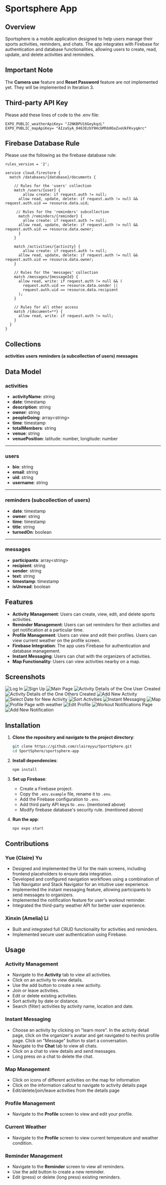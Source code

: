 # Sportsphere App

## Overview

Sportsphere is a mobile application designed to help users manage their sports activities, reminders, and chats. The app integrates with Firebase for authentication and database functionalities, allowing users to create, read, update, and delete activities and reminders.

## Important Note
The **Camera use** feature and **Reset Password** feature are not implemented yet.
They will be implemented in Iteration 3.

## Third-party API Key
Please add these lines of code to the .env file:

```
EXPO_PUBLIC_weatherApiKey= "J2NKBPU16GeykqzL"
EXPO_PUBLIC_mapApiKey= "AIzaSyA_0463EzbY9HcbMhb0OaZveUkFKvyqArc"
```

## Firebase Database Rule
Please use the following as the firebase database rule:
```
rules_version = '2';

service cloud.firestore {
  match /databases/{database}/documents {

    // Rules for the 'users' collection
    match /users/{user} {
   		allow create: if request.auth != null;
      allow read, update, delete: if request.auth != null && request.auth.uid == resource.data.uid;

     // Rules for the 'reminders' subcollection
      match /reminders/{reminder} {
    	allow create: if request.auth != null;
      allow read, update, delete: if request.auth != null && request.auth.uid == resource.data.owner;
      }
    }

    match /activities/{activity} {
    	allow create: if request.auth != null;
      allow read, update, delete: if request.auth != null && request.auth.uid == resource.data.owner;
    }

    // Rules for the 'messages' collection
    match /messages/{messageId} {
      allow read, write: if request.auth != null && (
        request.auth.uid == resource.data.sender || 
        request.auth.uid == resource.data.recipient
      );
    }

    // Rules for all other access
    match /{document=**} {
      allow read, write: if request.auth != null;
    }
  }
}

```

## Collections
**activities**
**users**
**reminders (a subcollection of users)**
**messages**


## **Data Model**

### **activities**
- **activityName**: string  
- **date**: timestamp  
- **description**: string  
- **owner**: string  
- **peopleGoing**: array\<string>  
- **time**: timestamp  
- **totalMembers**: string  
- **venue**: string  
- **venuePosition**: latitude: number, longitude: number  

---

### **users**
- **bio**: string  
- **email**: string  
- **uid**: string  
- **username**: string  

---

### **reminders** (subcollection of users)
- **date**: timestamp  
- **owner**: string  
- **time**: timestamp  
- **title**: string  
- **turnedOn**: boolean  

---

### **messages**
- **participants**: array\<string>  
- **recipient**: string  
- **sender**: string  
- **text**: string  
- **timestamp**: timestamp  
- **isUnread**: boolean  

## Features

- **Activity Management**: Users can create, view, edit, and delete sports activities.
- **Reminder Management**: Users can set reminders for their activities and get notification at a particular time.
- **Profile Management**: Users can view and edit their profiles. Users can view current weather on the profile screen.
- **Firebase Integration**: The app uses Firebase for authentication and database management.
- **Instant Messaging**: Users can chat with the organizers of activities.
- **Map Functionality**: Users can view activities nearby on a map.


## Screenshots

![Log In](https://github.com/user-attachments/assets/f4030bfb-3247-459d-8077-8dc5cb71cc63)
![Sign Up](https://github.com/user-attachments/assets/0d380243-a19a-4b7f-8994-b12b1357e5cd)
![Main Page](https://github.com/user-attachments/assets/24f794fe-92ed-445c-a521-c118da8e8db7)
![Activity Details of the One User Created](https://github.com/user-attachments/assets/9d450fab-06dd-4011-adf4-fe2ef5720fa1)
![Activity Details of the One Others Created](https://github.com/user-attachments/assets/716a6f41-d012-43aa-b82d-5cb427a36e6d)
![Add New Activity](https://github.com/user-attachments/assets/bbb9b7e0-f142-4d02-8d83-b4d4d6c0ed42)
![Select Date for New Activity](https://github.com/user-attachments/assets/bda989c2-a310-4ddb-b4df-d55a66779fec)
![Sort Activities](https://github.com/user-attachments/assets/2d544a98-4802-43d1-9303-4e6e4b49db4d)
![Instant Messaging](https://github.com/user-attachments/assets/89e45f72-22ee-4dc2-9fd4-b19a5b41f398)
![Map](https://github.com/user-attachments/assets/8aa3f221-cba4-420c-b345-a41cd2023ce4)
![Profile Page with weather](https://github.com/user-attachments/assets/9c18ffa9-7750-4bd5-86a5-92b6823aa70d)
![Edit Profile](https://github.com/user-attachments/assets/24d3821c-3bb9-44bf-81ab-c6c7378c30fd)
![Workout Notifications Page](https://github.com/user-attachments/assets/d1f681c0-066a-4911-bb12-e75bde19e0fd)
![Add New Notification](https://github.com/user-attachments/assets/e65b2645-1999-473d-b7cb-7a1017bd1972)


## Installation

1. **Clone the repository and navigate to the project directory**:

   ```sh
   git clone https://github.com/claireyyu/SportSphere.git
   cd SportSphere/sportsphere-app
   ```

2. **Install dependencies**:

   ```sh
   npm install
   ```

3. **Set up Firebase**:

   - Create a Firebase project.
   - Copy the `.env.example` file, rename it to `.env`.
   - Add the Firebase configuration to `.env`.
   - Add third party API keys to `.env`. (mentioned above)
   - Modify firebase database's security rule. (mentioned above)

4. **Run the app**:

   ```sh
   npx expo start
   ```

## Contributions

### Yue (Claire) Yu

- Designed and implemented the UI for the main screens, including frontend placeholders to ensure data integration.
- Developed and configured navigation workflows using a combination of Tab Navigator and Stack Navigator for an intuitive user experience.
- Implemented the instant messaging feature, allowing participants to send messages to organizers.
- Implemented the notification feature for user's workout reminder.
- Integrated the third-party weather API for better user experience.

### Xinxin (Amelia) Li

- Built and integrated full CRUD functionality for activities and reminders.
- Implemented secure user authentication using Firebase.

## Usage

### Activity Management

- Navigate to the **Activity** tab to view all activities.
- Click on an activity to view details.
- Use the add button to create a new activity.
- Join or leave activities.
- Edit or delete existing activities.
- Sort activity by date or distance.
- Search (filter) activities by activity name, location and date.

### Instant Messaging

- Choose an activity by clicking on "learn more". In the activity detail page, click on the organizer's avatar and get navigated to her/his profile page. Click on "Message" button to start a conversation.
- Navigate to the **Chat** tab to view all chats.
- Click on a chat to view details and send messages.
- Long press on a chat to delete the chat.

### Map Management
- Click on icons of different activities on the map for information
- Click on the information callout to navigate to activity details page
- Edit/delete/join/leave activities from the details page

### Profile Management

- Navigate to the **Profile** screen to view and edit your profile.

### Current Weather

- Navigate to the **Profile** screen to view current temperature and weather condition.

### Reminder Management

- Navigate to the **Reminder** screen to view all reminders.
- Use the add button to create a new reminder.
- Edit (press) or delete (long press) existing reminders.


